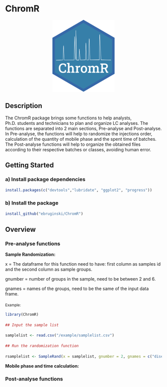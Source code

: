 ChromR
======

<p align="center">
<img src="https://github.com/ebruginski/ChromR/blob/master/docs/logo.png" weight="200" height = "231.8">
</p>

Description
-----------

The ChromR package brings some functions to help analysts,
Ph.D. students and technicians to plan and organize LC analyses. The
functions are separated into 2 main sections, Pre-analyse and
Post-analyse. In Pre-analyse, the functions will help to randomize the
injections order, calculation of the quantity of mobile phase and the
spent time of batches. The Post-analyse functions will help to organize
the obtained files according to their respective batches or classes,
avoiding human error.

Getting Started
---------------

### a) Install package dependencies

``` r
install.packages(c("devtools","lubridate", "ggplot2", "progress"))
```

### b) Install the package

``` r
install_github("ebruginski/ChromR")
```

Overview
--------

### Pre-analyse functions

<b>Sample Randomization:</b>

x = The dataframe for this function need to have: first column as
samples id and the second column as sample groups.

gnumber = number of groups in the sample, need to be between 2 and 6.

gnames = names of the groups, need to be the same of the input data
frame.

<sub>Example:</sub>

``` r
library(ChromR)

## Input the sample list

samplelist <- read.csv("/example/samplelist.csv")

## Run the randomization function

rsamplelist <- SampleRand(x = samplelist, gnumber = 2, gnames = c("disease", "health"))
```

<b>Mobile phase and time calculation:</b>

### Post-analyse functions

